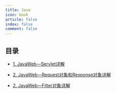 ```yaml
---
title: Java
icon: book
article: false
index: false
comment: false
---
```


## 目录
- [1. JavaWeb—Servlet详解](Servlet)

- [2. JavaWeb—Request对象和Response对象详解](Request&Response.md)

- [2. JavaWeb—Filter对象详解](Filter.md)
